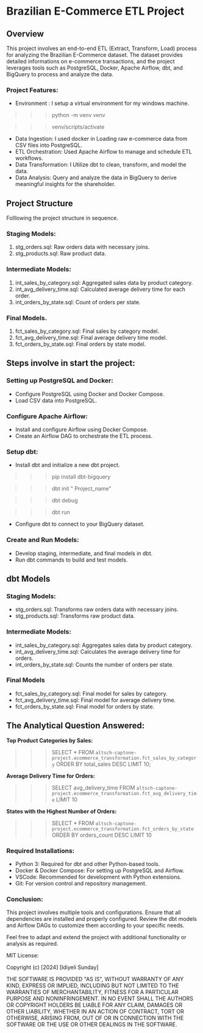 # Brazilian E-Commerce ETL Project
## Overview
This project involves an end-to-end ETL (Extract, Transform, Load) process for analyzing the Brazilian E-Commerce dataset. The dataset provides detailed informations on e-commerce transactions, and the project leverages tools such as PostgreSQL, Docker, Apache Airflow, dbt, and BigQuery to process and analyze the data.

### Project Features:
* Environment : I setup a virtual environment for my windows machine.
>>> python -m venv venv

>>> venv/scripts/activate 

* Data Ingestion: I used docker in Loading raw e-commerce data from CSV files into PostgreSQL.
* ETL Orchestration: Used Apache Airflow to manage and schedule ETL workflows.
* Data Transformation: I Utilize dbt to clean, transform, and model the data.
* Data Analysis: Query and analyze the data in BigQuery to derive meaningful insights for the shareholder.

## Project Structure

Folllowing the project structure in sequence.

### Staging Models:

1. stg_orders.sql:  Raw orders data with necessary joins.
2. stg_products.sql: Raw product data.

### Intermediate Models:

1. int_sales_by_category.sql: Aggregated sales data by product category.
2. int_avg_delivery_time.sql: Calculated average delivery time for each order.
3. int_orders_by_state.sql: Count of orders per state.
### Final Models.
1. fct_sales_by_category.sql: Final sales by category model.
2. fct_avg_delivery_time.sql: Final average delivery time model.
3. fct_orders_by_state.sql: Final orders by state model.

## Steps involve in start the project:

### Setting up PostgreSQL and Docker:

-  Configure PostgreSQL using Docker and Docker Compose.
-  Load CSV data into PostgreSQL.

### Configure Apache Airflow:

* Install and configure Airflow using Docker Compose.
* Create an Airflow DAG to orchestrate the ETL process.

### Setup dbt:

* Install dbt and initialize a new dbt project.
>>> pip install dbt-bigquery

>>> dbt init " Project_name"

>>> dbt debug

>>> dbt run
* Configure dbt to connect to your BigQuery dataset.

### Create and Run Models:

* Develop staging, intermediate, and final models in dbt.
* Run dbt commands to build and test models.

## dbt Models
### Staging Models:
* stg_orders.sql: Transforms raw orders data with necessary joins.
* stg_products.sql: Transforms raw product data.

### Intermediate Models:
* int_sales_by_category.sql: Aggregates sales data by product category.
* int_avg_delivery_time.sql: Calculates the average delivery time for orders.
* int_orders_by_state.sql: Counts the number of orders per state.
### Final Models
* fct_sales_by_category.sql: Final model for sales by category.
* fct_avg_delivery_time.sql: Final model for average delivery time.
* fct_orders_by_state.sql: Final model for orders by state.

## The Analytical Question Answered:
**Top Product Categories by Sales:**


>>> SELECT * FROM `altsch-captone-project.ecommerce_transformation.fct_sales_by_category` ORDER BY total_sales DESC LIMIT 10;

**Average Delivery Time for Orders:**

>>>SELECT avg_delivery_time 
FROM `altsch-captone-project.ecommerce_transformation.fct_avg_delivery_time` 
LIMIT 10

**States with the Highest Number of Orders:**

>>> SELECT *
FROM `altsch-captone-project.ecommerce_transformation.fct_orders_by_state`
ORDER BY orders_count DESC
LIMIT 10

### Required Installations:
* Python 3: Required for dbt and other Python-based tools.
* Docker & Docker Compose: For setting up PostgreSQL and Airflow.
* VSCode: Recommended for development with Python extensions.
* Git: For version control and repository management.


### Conclusion:
This project involves multiple tools and configurations. Ensure that all dependencies are installed and properly configured. Review the dbt models and Airflow DAGs to customize them according to your specific needs.

Feel free to adapt and extend the project with additional functionality or analysis as required.



MIT License:

Copyright (c) [2024] [Idiyeli Sunday]

THE SOFTWARE IS PROVIDED "AS IS", WITHOUT WARRANTY OF ANY KIND, EXPRESS OR IMPLIED, INCLUDING BUT NOT LIMITED TO THE WARRANTIES OF MERCHANTABILITY, FITNESS FOR A PARTICULAR PURPOSE AND NONINFRINGEMENT. IN NO EVENT SHALL THE AUTHORS OR COPYRIGHT HOLDERS BE LIABLE FOR ANY CLAIM, DAMAGES OR OTHER LIABILITY, WHETHER IN AN ACTION OF CONTRACT, TORT OR OTHERWISE, ARISING FROM, OUT OF OR IN CONNECTION WITH THE SOFTWARE OR THE USE OR OTHER DEALINGS IN THE SOFTWARE.